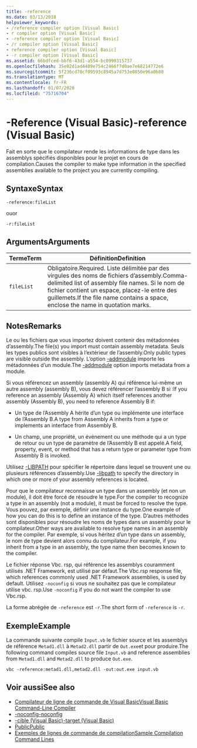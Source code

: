 ```yaml
---
title: -reference
ms.date: 03/13/2018
helpviewer_keywords:
- /reference compiler option [Visual Basic]
- r compiler option [Visual Basic]
- -reference compiler option [Visual Basic]
- /r compiler option [Visual Basic]
- reference compiler option [Visual Basic]
- -r compiler option [Visual Basic]
ms.assetid: 66bdfced-bbf6-43d1-a554-bc0990315737
ms.openlocfilehash: 35e02d1ad4409e754c2466f7d0ae7e68214772e6
ms.sourcegitcommit: 5f236cd78cf09593c8945a7d753e0850e96a0b80
ms.translationtype: MT
ms.contentlocale: fr-FR
ms.lasthandoff: 01/07/2020
ms.locfileid: "75716704"
---
```

# <a name="-reference-visual-basic"></a><span data-ttu-id="48ffb-102">-Reference (Visual Basic)</span><span class="sxs-lookup"><span data-stu-id="48ffb-102">-reference (Visual Basic)</span></span>
<span data-ttu-id="48ffb-103">Fait en sorte que le compilateur rende les informations de type dans les assemblys spécifiés disponibles pour le projet en cours de compilation.</span><span class="sxs-lookup"><span data-stu-id="48ffb-103">Causes the compiler to make type information in the specified assemblies available to the project you are currently compiling.</span></span>  
  
## <a name="syntax"></a><span data-ttu-id="48ffb-104">Syntaxe</span><span class="sxs-lookup"><span data-stu-id="48ffb-104">Syntax</span></span>  
  
```console  
-reference:fileList  
```

<span data-ttu-id="48ffb-105">ou</span><span class="sxs-lookup"><span data-stu-id="48ffb-105">or</span></span>

```console
-r:fileList  
```  
  
## <a name="arguments"></a><span data-ttu-id="48ffb-106">Arguments</span><span class="sxs-lookup"><span data-stu-id="48ffb-106">Arguments</span></span>  
  
|<span data-ttu-id="48ffb-107">Terme</span><span class="sxs-lookup"><span data-stu-id="48ffb-107">Term</span></span>|<span data-ttu-id="48ffb-108">Définition</span><span class="sxs-lookup"><span data-stu-id="48ffb-108">Definition</span></span>|  
|---|---|  
|`fileList`|<span data-ttu-id="48ffb-109">Obligatoire.</span><span class="sxs-lookup"><span data-stu-id="48ffb-109">Required.</span></span> <span data-ttu-id="48ffb-110">Liste délimitée par des virgules des noms de fichiers d’assembly.</span><span class="sxs-lookup"><span data-stu-id="48ffb-110">Comma-delimited list of assembly file names.</span></span> <span data-ttu-id="48ffb-111">Si le nom de fichier contient un espace, placez-le entre des guillemets.</span><span class="sxs-lookup"><span data-stu-id="48ffb-111">If the file name contains a space, enclose the name in quotation marks.</span></span>|  
  
## <a name="remarks"></a><span data-ttu-id="48ffb-112">Notes</span><span class="sxs-lookup"><span data-stu-id="48ffb-112">Remarks</span></span>  
 <span data-ttu-id="48ffb-113">Le ou les fichiers que vous importez doivent contenir des métadonnées d’assembly.</span><span class="sxs-lookup"><span data-stu-id="48ffb-113">The file(s) you import must contain assembly metadata.</span></span> <span data-ttu-id="48ffb-114">Seuls les types publics sont visibles à l’extérieur de l’assembly.</span><span class="sxs-lookup"><span data-stu-id="48ffb-114">Only public types are visible outside the assembly.</span></span> <span data-ttu-id="48ffb-115">L’option [-addmodule](../../../visual-basic/reference/command-line-compiler/addmodule.md) importe les métadonnées d’un module.</span><span class="sxs-lookup"><span data-stu-id="48ffb-115">The [-addmodule](../../../visual-basic/reference/command-line-compiler/addmodule.md) option imports metadata from a module.</span></span>  
  
 <span data-ttu-id="48ffb-116">Si vous référencez un assembly (assembly A) qui référence lui-même un autre assembly (assembly B), vous devez référencer l’assembly B si :</span><span class="sxs-lookup"><span data-stu-id="48ffb-116">If you reference an assembly (Assembly A) which itself references another assembly (Assembly B), you need to reference Assembly B if:</span></span>  
  
- <span data-ttu-id="48ffb-117">Un type de l’Assembly A hérite d’un type ou implémente une interface de l’Assembly B.</span><span class="sxs-lookup"><span data-stu-id="48ffb-117">A type from Assembly A inherits from a type or implements an interface from Assembly B.</span></span>  
  
- <span data-ttu-id="48ffb-118">Un champ, une propriété, un événement ou une méthode qui a un type de retour ou un type de paramètre de l’Assembly B est appelé.</span><span class="sxs-lookup"><span data-stu-id="48ffb-118">A field, property, event, or method that has a return type or parameter type from Assembly B is invoked.</span></span>  
  
 <span data-ttu-id="48ffb-119">Utilisez [-LIBPATH](../../../visual-basic/reference/command-line-compiler/libpath.md) pour spécifier le répertoire dans lequel se trouvent une ou plusieurs références d’assembly.</span><span class="sxs-lookup"><span data-stu-id="48ffb-119">Use [-libpath](../../../visual-basic/reference/command-line-compiler/libpath.md) to specify the directory in which one or more of your assembly references is located.</span></span>  
  
 <span data-ttu-id="48ffb-120">Pour que le compilateur reconnaisse un type dans un assembly (et non un module), il doit être forcé de résoudre le type.</span><span class="sxs-lookup"><span data-stu-id="48ffb-120">For the compiler to recognize a type in an assembly (not a module), it must be forced to resolve the type.</span></span> <span data-ttu-id="48ffb-121">Vous pouvez, par exemple, définir une instance du type.</span><span class="sxs-lookup"><span data-stu-id="48ffb-121">One example of how you can do this is to define an instance of the type.</span></span> <span data-ttu-id="48ffb-122">D’autres méthodes sont disponibles pour résoudre les noms de types dans un assembly pour le compilateur.</span><span class="sxs-lookup"><span data-stu-id="48ffb-122">Other ways are available to resolve type names in an assembly for the compiler.</span></span> <span data-ttu-id="48ffb-123">Par exemple, si vous héritez d’un type dans un assembly, le nom de type devient alors connu du compilateur.</span><span class="sxs-lookup"><span data-stu-id="48ffb-123">For example, if you inherit from a type in an assembly, the type name then becomes known to the compiler.</span></span>  
  
 <span data-ttu-id="48ffb-124">Le fichier réponse Vbc. rsp, qui référence les assemblys couramment utilisés .NET Framework, est utilisé par défaut.</span><span class="sxs-lookup"><span data-stu-id="48ffb-124">The Vbc.rsp response file, which references commonly used .NET Framework assemblies, is used by default.</span></span> <span data-ttu-id="48ffb-125">Utilisez `-noconfig` si vous ne souhaitez pas que le compilateur utilise vbc. rsp.</span><span class="sxs-lookup"><span data-stu-id="48ffb-125">Use `-noconfig` if you do not want the compiler to use Vbc.rsp.</span></span>  
  
 <span data-ttu-id="48ffb-126">La forme abrégée de `-reference` est `-r`.</span><span class="sxs-lookup"><span data-stu-id="48ffb-126">The short form of `-reference` is `-r`.</span></span>  
  
## <a name="example"></a><span data-ttu-id="48ffb-127">Exemple</span><span class="sxs-lookup"><span data-stu-id="48ffb-127">Example</span></span>  
 <span data-ttu-id="48ffb-128">La commande suivante compile `Input.vb` le fichier source et les assemblys de référence `Metad1.dll` à `Metad2.dll` partir de `Out.exe`et pour produire.</span><span class="sxs-lookup"><span data-stu-id="48ffb-128">The following command compiles source file `Input.vb` and reference assemblies from `Metad1.dll` and `Metad2.dll` to produce `Out.exe`.</span></span>  
  
```console
vbc -reference:metad1.dll,metad2.dll -out:out.exe input.vb  
```  
  
## <a name="see-also"></a><span data-ttu-id="48ffb-129">Voir aussi</span><span class="sxs-lookup"><span data-stu-id="48ffb-129">See also</span></span>

- [<span data-ttu-id="48ffb-130">Compilateur de ligne de commande de Visual Basic</span><span class="sxs-lookup"><span data-stu-id="48ffb-130">Visual Basic Command-Line Compiler</span></span>](../../../visual-basic/reference/command-line-compiler/index.md)
- [<span data-ttu-id="48ffb-131">-noconfig</span><span class="sxs-lookup"><span data-stu-id="48ffb-131">-noconfig</span></span>](../../../visual-basic/reference/command-line-compiler/noconfig.md)
- [<span data-ttu-id="48ffb-132">-cible (Visual Basic)</span><span class="sxs-lookup"><span data-stu-id="48ffb-132">-target (Visual Basic)</span></span>](../../../visual-basic/reference/command-line-compiler/target.md)
- [<span data-ttu-id="48ffb-133">Public</span><span class="sxs-lookup"><span data-stu-id="48ffb-133">Public</span></span>](../../../visual-basic/language-reference/modifiers/public.md)
- [<span data-ttu-id="48ffb-134">Exemples de lignes de commande de compilation</span><span class="sxs-lookup"><span data-stu-id="48ffb-134">Sample Compilation Command Lines</span></span>](../../../visual-basic/reference/command-line-compiler/sample-compilation-command-lines.md)
